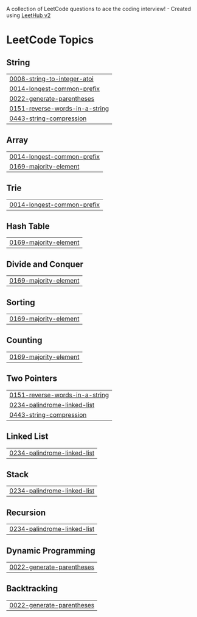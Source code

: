 A collection of LeetCode questions to ace the coding interview! - Created using [LeetHub v2](https://github.com/arunbhardwaj/LeetHub-2.0)
<!---LeetCode Topics Start-->
# LeetCode Topics
## String
|  |
| ------- |
| [0008-string-to-integer-atoi](https://github.com/Subh09-sk/leetcode/tree/master/0008-string-to-integer-atoi) |
| [0014-longest-common-prefix](https://github.com/Subh09-sk/leetcode/tree/master/0014-longest-common-prefix) |
| [0022-generate-parentheses](https://github.com/Subh09-sk/leetcode/tree/master/0022-generate-parentheses) |
| [0151-reverse-words-in-a-string](https://github.com/Subh09-sk/leetcode/tree/master/0151-reverse-words-in-a-string) |
| [0443-string-compression](https://github.com/Subh09-sk/leetcode/tree/master/0443-string-compression) |
## Array
|  |
| ------- |
| [0014-longest-common-prefix](https://github.com/Subh09-sk/leetcode/tree/master/0014-longest-common-prefix) |
| [0169-majority-element](https://github.com/Subh09-sk/leetcode/tree/master/0169-majority-element) |
## Trie
|  |
| ------- |
| [0014-longest-common-prefix](https://github.com/Subh09-sk/leetcode/tree/master/0014-longest-common-prefix) |
## Hash Table
|  |
| ------- |
| [0169-majority-element](https://github.com/Subh09-sk/leetcode/tree/master/0169-majority-element) |
## Divide and Conquer
|  |
| ------- |
| [0169-majority-element](https://github.com/Subh09-sk/leetcode/tree/master/0169-majority-element) |
## Sorting
|  |
| ------- |
| [0169-majority-element](https://github.com/Subh09-sk/leetcode/tree/master/0169-majority-element) |
## Counting
|  |
| ------- |
| [0169-majority-element](https://github.com/Subh09-sk/leetcode/tree/master/0169-majority-element) |
## Two Pointers
|  |
| ------- |
| [0151-reverse-words-in-a-string](https://github.com/Subh09-sk/leetcode/tree/master/0151-reverse-words-in-a-string) |
| [0234-palindrome-linked-list](https://github.com/Subh09-sk/leetcode/tree/master/0234-palindrome-linked-list) |
| [0443-string-compression](https://github.com/Subh09-sk/leetcode/tree/master/0443-string-compression) |
## Linked List
|  |
| ------- |
| [0234-palindrome-linked-list](https://github.com/Subh09-sk/leetcode/tree/master/0234-palindrome-linked-list) |
## Stack
|  |
| ------- |
| [0234-palindrome-linked-list](https://github.com/Subh09-sk/leetcode/tree/master/0234-palindrome-linked-list) |
## Recursion
|  |
| ------- |
| [0234-palindrome-linked-list](https://github.com/Subh09-sk/leetcode/tree/master/0234-palindrome-linked-list) |
## Dynamic Programming
|  |
| ------- |
| [0022-generate-parentheses](https://github.com/Subh09-sk/leetcode/tree/master/0022-generate-parentheses) |
## Backtracking
|  |
| ------- |
| [0022-generate-parentheses](https://github.com/Subh09-sk/leetcode/tree/master/0022-generate-parentheses) |
<!---LeetCode Topics End-->